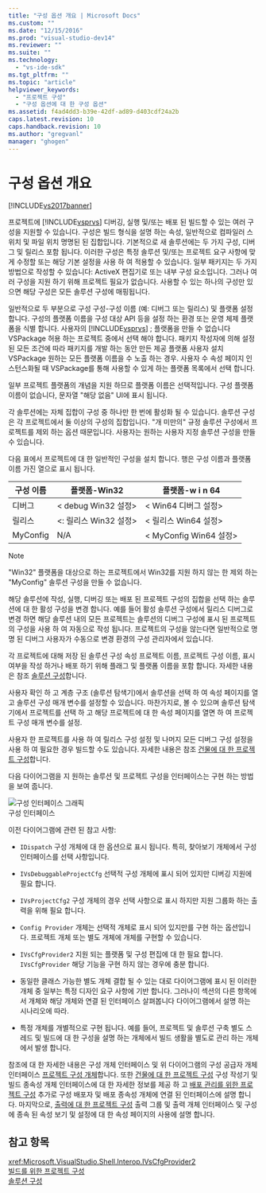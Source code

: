 ```yaml
---
title: "구성 옵션 개요 | Microsoft Docs"
ms.custom: ""
ms.date: "12/15/2016"
ms.prod: "visual-studio-dev14"
ms.reviewer: ""
ms.suite: ""
ms.technology: 
  - "vs-ide-sdk"
ms.tgt_pltfrm: ""
ms.topic: "article"
helpviewer_keywords: 
  - "프로젝트 구성"
  - "구성 옵션에 대 한 구성 옵션"
ms.assetid: f4ad4dd3-b39e-42df-ad89-d403cdf24a2b
caps.latest.revision: 10
caps.handback.revision: 10
ms.author: "gregvanl"
manager: "ghogen"
---
```

# 구성 옵션 개요
[!INCLUDE[vs2017banner](../../code-quality/includes/vs2017banner.md)]

프로젝트에 [!INCLUDE[vsprvs](../../code-quality/includes/vsprvs_md.md)] 디버깅, 실행 및/또는 배포 된 빌드할 수 있는 여러 구성을 지원할 수 있습니다. 구성은 빌드 형식을 설명 하는 속성, 일반적으로 컴파일러 스위치 및 파일 위치 명명된 된 집합입니다. 기본적으로 새 솔루션에는 두 가지 구성, 디버그 및 릴리스 포함 됩니다. 이러한 구성은 특정 솔루션 및/또는 프로젝트 요구 사항에 맞게 수정할 또는 해당 기본 설정을 사용 하 여 적용할 수 있습니다. 일부 패키지는 두 가지 방법으로 작성할 수 있습니다: ActiveX 편집기로 또는 내부 구성 요소입니다. 그러나 여러 구성을 지원 하기 위해 프로젝트 필요가 없습니다. 사용할 수 있는 하나의 구성만 있으면 해당 구성은 모든 솔루션 구성에 매핑됩니다.  
  
 일반적으로 두 부분으로 구성 구성-구성 이름 (예: 디버그 또는 릴리스) 및 플랫폼 설정 합니다. 구성의 플랫폼 이름을 구성 대상 API 등을 설정 하는 환경 또는 운영 체제 플랫폼을 식별 합니다. 사용자의 [!INCLUDE[vsprvs](../../code-quality/includes/vsprvs_md.md)] ; 플랫폼을 만들 수 없습니다 VSPackage 허용 하는 프로젝트 중에서 선택 해야 합니다. 패키지 작성자에 의해 설정 된 모든 조건에 따라 패키지를 개발 하는 동안 만든 제공 플랫폼 사용자 설치 VSPackage 원하는 모든 플랫폼 이름을 수 노출 하는 경우. 사용자 수 속성 페이지 인스턴스화될 때 VSPackage를 통해 사용할 수 있게 하는 플랫폼 목록에서 선택 합니다.  
  
 일부 프로젝트 플랫폼의 개념을 지원 하므로 플랫폼 이름은 선택적입니다. 구성 플랫폼 이름이 없습니다, 문자열 "해당 없음" UI에 표시 됩니다.  
  
 각 솔루션에는 자체 집합이 구성 중 하나만 한 번에 활성화 될 수 있습니다. 솔루션 구성은 각 프로젝트에서 둘 이상의 구성의 집합입니다. "개 미만의" 규정 솔루션 구성에서 프로젝트를 제외 하는 옵션 때문입니다. 사용자는 원하는 사용자 지정 솔루션 구성을 만들 수 있습니다.  
  
 다음 표에서 프로젝트에 대 한 일반적인 구성을 설치 합니다. 행은 구성 이름과 플랫폼 이름 가진 열으로 표시 됩니다.  
  
|구성 이름|플랫폼-Win32|플랫폼-w i n 64|  
|------------------------|----------------------|----------------------|  
|디버그|\< debug Win32 설정>|\< Win64 디버그 설정>|  
|릴리스|\<: 릴리스 Win32 설정>|\< 릴리스 Win64 설정>|  
|MyConfig|N/A|\< MyConfig Win64 설정>|  
  
> [!NOTE]
>  "Win32" 플랫폼을 대상으로 하는 프로젝트에서 Win32를 지원 하지 않는 한 제외 하는 "MyConfig" 솔루션 구성을 만들 수 없습니다.  
  
 해당 솔루션에 작성, 실행, 디버깅 또는 배포 된 프로젝트 구성의 집합을 선택 하는 솔루션에 대 한 활성 구성을 변경 합니다. 예를 들어 활성 솔루션 구성에서 릴리스 디버그로 변경 하면 해당 솔루션 내의 모든 프로젝트는 솔루션의 디버그 구성에 표시 된 프로젝트의 구성을 사용 하 여 자동으로 작성 됩니다. 프로젝트의 구성을 않는다면 일반적으로 명명 된 디버그 사용자가 수동으로 변경 환경의 구성 관리자에서 있습니다.  
  
 각 프로젝트에 대해 저장 된 솔루션 구성 속성 프로젝트 이름, 프로젝트 구성 이름, 표시 여부을 작성 하거나 배포 하기 위해 플래그 및 플랫폼 이름을 포함 합니다. 자세한 내용은 참조 [솔루션 구성](../../extensibility/internals/solution-configuration.md)합니다.  
  
 사용자 확인 하 고 계층 구조 (솔루션 탐색기)에서 솔루션을 선택 하 여 속성 페이지를 열고 솔루션 구성 매개 변수를 설정할 수 있습니다. 마찬가지로, 볼 수 있으며 솔루션 탐색기에서 프로젝트를 선택 하 고 해당 프로젝트에 대 한 속성 페이지를 열면 하 여 프로젝트 구성 매개 변수를 설정.  
  
 사용자 한 프로젝트를 사용 하 여 릴리스 구성 설정 및 나머지 모든 디버그 구성 설정을 사용 하 여 필요한 경우 빌드할 수도 있습니다. 자세한 내용은 참조 [건물에 대 한 프로젝트 구성](../../extensibility/internals/project-configuration-for-building.md)합니다.  
  
 다음 다이어그램을 지 원하는 솔루션 및 프로젝트 구성을 인터페이스는 구현 하는 방법을 보여 줍니다.  
  
 ![구성 인터페이스 그래픽](../../extensibility/internals/media/vsconfiginterfaces.png "vsConfigInterfaces")  
구성 인터페이스  
  
 이전 다이어그램에 관련 된 참고 사항:  
  
-   `IDispatch` 구성 개체에 대 한 옵션으로 표시 됩니다. 특히, 찾아보기 개체에서 구성 인터페이스를 선택 사항입니다.  
  
-   `IVsDebuggableProjectCfg` 선택적 구성 개체에 표시 되어 있지만 디버깅 지원에 필요 합니다.  
  
-   `IVsProjectCfg2` 구성 개체의 경우 선택 사항으로 표시 하지만 지원 그룹화 하는 출력을 위해 필요 합니다.  
  
-    `Config Provider` 개체는 선택적 개체로 표시 되어 있지만를 구현 하는 옵션입니다. 프로젝트 개체 또는 별도 개체에 개체를 구현할 수 있습니다.  
  
-   `IVsCfgProvider2` 지원 되는 플랫폼 및 구성 편집에 대 한 필요 합니다. `IVsCfgProvider` 해당 기능을 구현 하지 않는 경우에 충분 합니다.  
  
-   동일한 클래스 가능한 별도 개체 결합 될 수 있는 대로 다이어그램에 표시 된 이러한 개체 중 일부는 특정 디자인 요구 사항에 기반 합니다. 그러나이 섹션의 다른 항목에서 개체와 해당 개체와 연결 된 인터페이스 살펴봅니다 다이어그램에서 설명 하는 시나리오에 따라.  
  
-   특정 개체를 개별적으로 구현 됩니다. 예를 들어, 프로젝트 및 솔루션 구축 별도 스레드 및 빌드에 대 한 구성을 설명 하는 개체에서 빌드 생활을 별도로 관리 하는 개체에서 발생 합니다.  
  
 참조에 대 한 자세한 내용은 구성 개체 인터페이스 및 위 다이어그램의 구성 공급자 개체 인터페이스 [프로젝트 구성 개체](../../extensibility/internals/project-configuration-object.md)합니다. 또한 [건물에 대 한 프로젝트 구성](../../extensibility/internals/project-configuration-for-building.md) 구성 작성기 및 빌드 종속성 개체 인터페이스에 대 한 자세한 정보를 제공 하 고 [배포 관리를 위한 프로젝트 구성](../../extensibility/internals/project-configuration-for-managing-deployment.md) 추가로 구성 배포자 및 배포 종속성 개체에 연결 된 인터페이스에 설명 합니다. 마지막으로, [출력에 대 한 프로젝트 구성](../../extensibility/internals/project-configuration-for-output.md) 출력 그룹 및 출력 개체 인터페이스 및 구성에 종속 된 속성 보기 및 설정에 대 한 속성 페이지의 사용에 설명 합니다.  
  
## <a name="see-also"></a>참고 항목  
 <xref:Microsoft.VisualStudio.Shell.Interop.IVsCfgProvider2>   
 [빌드를 위한 프로젝트 구성](../../extensibility/internals/project-configuration-for-building.md)   
 [솔루션 구성](../../extensibility/internals/solution-configuration.md)